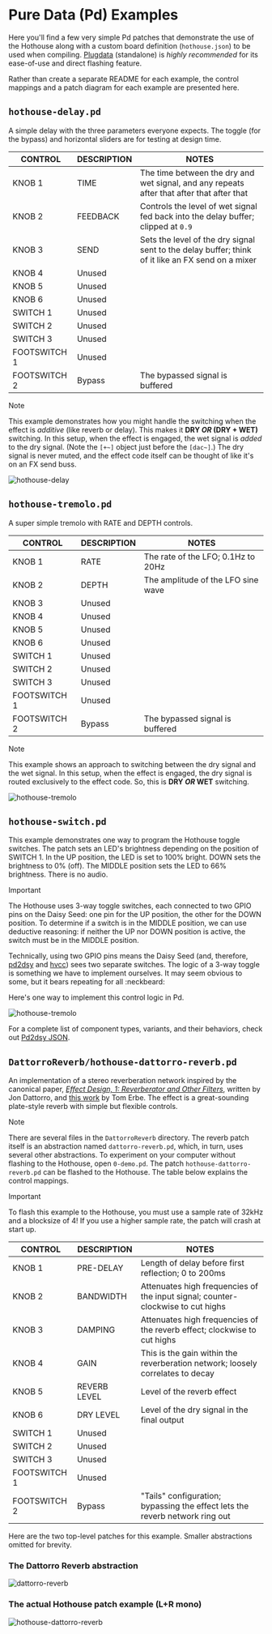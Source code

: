 # Pure Data (Pd) Examples

Here you'll find a few very simple Pd patches that demonstrate the use of the Hothouse along with a custom board definition (`hothouse.json`) to be used when compiling. [Plugdata](https://github.com/plugdata-team/plugdata) (standalone) is *highly recommended* for its ease-of-use and direct flashing feature.

Rather than create a separate README for each example, the control mappings and a patch diagram for each example are presented here.

## `hothouse-delay.pd`

A simple delay with the three parameters everyone expects. The toggle (for the bypass) and horizontal sliders are for testing at design time.

| CONTROL | DESCRIPTION | NOTES |
|-|-|-|
| KNOB 1 | TIME | The time between the dry and wet signal, and any repeats after that after that after that |
| KNOB 2 | FEEDBACK | Controls the level of wet signal fed back into the delay buffer; clipped at `0.9` |
| KNOB 3 | SEND | Sets the level of the dry signal sent to the delay buffer; think of it like an FX send on a mixer |
| KNOB 4 | Unused |  |
| KNOB 5 | Unused |  |
| KNOB 6 | Unused |  |
| SWITCH 1 | Unused |  |
| SWITCH 2 | Unused |  |
| SWITCH 3 | Unused |  |
| FOOTSWITCH 1 | Unused |  |
| FOOTSWITCH 2 | Bypass | The bypassed signal is buffered |

> [!NOTE]
> This example demonstrates how you might handle the switching when the effect is *additive* (like reverb or delay). This makes it **DRY *OR* (DRY + WET)** switching. In this setup, when the effect is engaged, the wet signal is *added* to the dry signal. (Note the `[+~]` object just before the `[dac~]`.) The dry signal is never muted, and the effect code itself can be thought of like it's on an FX send buss.

![hothouse-delay](images/hothouse-delay.png)

## `hothouse-tremolo.pd`

A super simple tremolo with RATE and DEPTH controls.

| CONTROL | DESCRIPTION | NOTES |
|-|-|-|
| KNOB 1 | RATE | The rate of the LFO; 0.1Hz to 20Hz |
| KNOB 2 | DEPTH | The amplitude of the LFO sine wave |
| KNOB 3 | Unused |  |
| KNOB 4 | Unused |  |
| KNOB 5 | Unused |  |
| KNOB 6 | Unused |  |
| SWITCH 1 | Unused |  |
| SWITCH 2 | Unused |  |
| SWITCH 3 | Unused |  |
| FOOTSWITCH 1 | Unused |  |
| FOOTSWITCH 2 | Bypass | The bypassed signal is buffered |

> [!NOTE]
> This example shows an approach to switching between the dry signal and the wet signal. In this setup, when the effect is engaged, the dry signal is routed exclusively to the effect code. So, this is **DRY *OR* WET** switching.

![hothouse-tremolo](images/hothouse-tremolo.png)

## `hothouse-switch.pd`

This example demonstrates one way to program the Hothouse toggle switches. The patch sets an LED's brightness depending on the position of SWITCH 1. In the UP position, the LED is set to 100% bright. DOWN sets the brightness to 0% (off). The MIDDLE position sets the LED to 66% brightness. There is no audio.

> [!IMPORTANT]
> The Hothouse uses 3-way toggle switches, each connected to two GPIO pins on the Daisy Seed: one pin for the UP position, the other for the DOWN position. To determine if a switch is in the MIDDLE position, we can use deductive reasoning: if neither the UP nor DOWN position is active, the switch must be in the MIDDLE position.
>
> Technically, using two GPIO pins means the Daisy Seed (and, therefore, [pd2dsy](https://github.com/electro-smith/pd2dsy) and [hvcc](https://github.com/Wasted-Audio/hvcc/tree/develop)) sees two separate switches. The logic of a 3-way toggle is something we have to implement ourselves. It may seem obvious to some, but it bears repeating for all :neckbeard:

Here's one way to implement this control logic in Pd.

![hothouse-tremolo](images/hothouse-switch.png)

For a complete list of component types, variants, and their behaviors, check out [Pd2dsy JSON](https://github.com/electro-smith/DaisyWiki/wiki/Pd2dsy-JSON#component-reference).

## `DattorroReverb/hothouse-dattorro-reverb.pd`

An implementation of a stereo reverberation network inspired by the canonical paper, [*Effect Design, 1: Reverberator and Other Filters*](https://ccrma.stanford.edu/~dattorro/EffectDesignPart1.pdf), written by Jon Dattorro, and [this work](https://tre.ucsd.edu/wordpress/?p=625) by Tom Erbe. The effect is a great-sounding plate-style reverb with simple but flexible controls.

> [!NOTE]
> There are several files in the `DattorroReverb` directory. The reverb patch itself is an abstraction named `dattorro-reverb.pd`, which, in turn, uses several other abstractions. To experiment on your computer without flashing to the Hothouse, open `0-demo.pd`. The patch `hothouse-dattorro-reverb.pd` can be flashed to the Hothouse. The table below explains the control mappings.

> [!IMPORTANT]
> To flash this example to the Hothouse, you must use a sample rate of 32kHz and a blocksize of 4! If you use a higher sample rate, the patch will crash at start up.

| CONTROL | DESCRIPTION | NOTES |
|-|-|-|
| KNOB 1 | PRE-DELAY | Length of delay before first reflection; 0 to 200ms |
| KNOB 2 | BANDWIDTH | Attenuates high frequencies of the input signal; counter-clockwise to cut highs |
| KNOB 3 | DAMPING | Attenuates high frequencies of the reverb effect; clockwise to cut highs |
| KNOB 4 | GAIN | This is the gain within the reverberation network; loosely correlates to decay |
| KNOB 5 | REVERB LEVEL | Level of the reverb effect |
| KNOB 6 | DRY LEVEL | Level of the dry signal in the final output |
| SWITCH 1 | Unused |  |
| SWITCH 2 | Unused |  |
| SWITCH 3 | Unused |  |
| FOOTSWITCH 1 | Unused |  |
| FOOTSWITCH 2 | Bypass | "Tails" configuration; bypassing the effect lets the reverb network ring out |

Here are the two top-level patches for this example. Smaller abstractions omitted for brevity.

### The Dattorro Reverb abstraction

![dattorro-reverb](DattorroReverb/images/dattorro-reverb.png)

### The actual Hothouse patch example (L+R mono)

![hothouse-dattorro-reverb](DattorroReverb/images/hothouse-dattorro-reverb.png)
